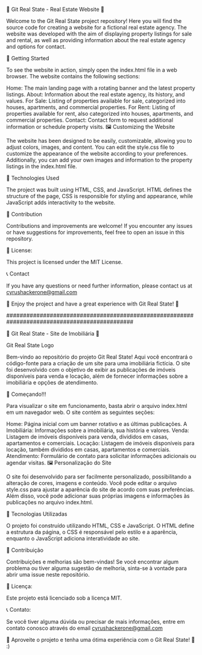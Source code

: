 🏡 Git Real State - Real Estate Website 🏢


Welcome to the Git Real State project repository! Here you will find the source code for creating a website for a fictional real estate agency. The website was developed with the aim of displaying property listings for sale and rental, as well as providing information about the real estate agency and options for contact.

🚀 Getting Started

To see the website in action, simply open the index.html file in a web browser. The website contains the following sections:

Home: The main landing page with a rotating banner and the latest property listings.
About: Information about the real estate agency, its history, and values.
For Sale: Listing of properties available for sale, categorized into houses, apartments, and commercial properties.
For Rent: Listing of properties available for rent, also categorized into houses, apartments, and commercial properties.
Contact: Contact form to request additional information or schedule property visits.
🖼️ Customizing the Website

The website has been designed to be easily, customizable, allowing you to adjust colors, images, and content. You can edit the style.css file to customize the appearance of the website according to your preferences. Additionally, you can add your own images and information to the property listings in the index.html file.

🔧 Technologies Used

The project was built using HTML, CSS, and JavaScript. HTML defines the structure of the page, CSS is responsible for styling and appearance, while JavaScript adds interactivity to the website.

🤝 Contribution

Contributions and improvements are welcome! If you encounter any issues or have suggestions for improvements, feel free to open an issue in this repository.

📄 License:

This project is licensed under the MIT License.

📞 Contact

If you have any questions or need further information, please contact us at cyrushackerone@gmail.com

🏢 Enjoy the project and have a great experience with Git Real State! 🏡

##############################################################################################

🏡 Git Real State - Site de Imobiliária 🏢

Git Real State Logo

Bem-vindo ao repositório do projeto Git Real State! Aqui você encontrará o código-fonte para a criação de um site para uma imobiliária fictícia. O site foi desenvolvido com o objetivo de exibir as publicações de imóveis disponíveis para venda e locação, além de fornecer informações sobre a imobiliária e opções de atendimento.

🚀 Começando!!!

Para visualizar o site em funcionamento, basta abrir o arquivo index.html em um navegador web. O site contém as seguintes seções:

Home: Página inicial com um banner rotativo e as últimas publicações.
A Imobiliária: Informações sobre a imobiliária, sua história e valores.
Venda: Listagem de imóveis disponíveis para venda, divididos em casas, apartamentos e comerciais.
Locação: Listagem de imóveis disponíveis para locação, também divididos em casas, apartamentos e comerciais.
Atendimento: Formulário de contato para solicitar informações adicionais ou agendar visitas.
🖼️ Personalização do Site

O site foi desenvolvido para ser facilmente personalizado, possibilitando a alteração de cores, imagens e conteúdo. Você pode editar o arquivo style.css para ajustar a aparência do site de acordo com suas preferências. Além disso, você pode adicionar suas próprias imagens e informações às publicações no arquivo index.html.

🔧 Tecnologias Utilizadas

O projeto foi construído utilizando HTML, CSS e JavaScript. O HTML define a estrutura da página, o CSS é responsável pelo estilo e a aparência, enquanto o JavaScript adiciona interatividade ao site.

🤝 Contribuição

Contribuições e melhorias são bem-vindas! Se você encontrar algum problema ou tiver alguma sugestão de melhoria, sinta-se à vontade para abrir uma issue neste repositório.

📄 Licença:

Este projeto está licenciado sob a licença MIT.

📞 Contato:

Se você tiver alguma dúvida ou precisar de mais informações, entre em contato conosco através do email cyrushackerone@gmail.com

🏢 Aproveite o projeto e tenha uma ótima experiência com o Git Real State! 🏡
:)
